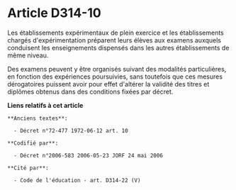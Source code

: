 # Article D314-10

Les établissements expérimentaux de plein exercice et les établissements chargés d'expérimentation préparent leurs élèves aux
examens auxquels conduisent les enseignements dispensés dans les autres établissements de même niveau.

Des examens peuvent y être organisés suivant des modalités particulières, en fonction des expériences poursuivies, sans
toutefois que ces mesures dérogatoires puissent avoir pour effet d'altérer la validité des titres et diplômes obtenus dans
des conditions fixées par décret.

**Liens relatifs à cet article**

	**Anciens textes**:

	  - Décret n°72-477 1972-06-12 art. 10

	**Codifié par**:

	  - Décret n°2006-583 2006-05-23 JORF 24 mai 2006

	**Cité par**:

	  - Code de l'éducation - art. D314-22 (V)
